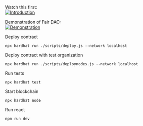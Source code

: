 Watch this first:\
[![Introduction](https://img.youtube.com/vi/mr4YNBWRg0g/0.jpg)](https://www.youtube.com/watch?v=mr4YNBWRg0g)

Demonstration of Fair DAO:\
[![Demonstration](https://img.youtube.com/vi/AqTz_a6SqTY/0.jpg)](https://www.youtube.com/watch?v=AqTz_a6SqTY)

Deploy contract 
```shell
npx hardhat run ./scripts/deploy.js --network localhost
```

Deploy contract with test organization
```shell
npx hardhat run ./scripts/deploynodes.js --network localhost
```

Run tests
```shell
npx hardhat test
```

Start blockchain
```shell
npx hardhat node
```
Run react
```shell
npm run dev
```
